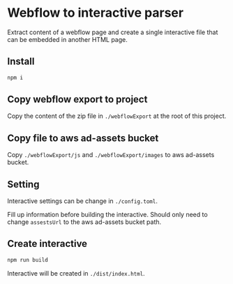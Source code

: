 
# Webflow to interactive parser

Extract content of a webflow page and create a single interactive file that can be embedded in another HTML page.

## Install

```bash
npm i
```

## Copy webflow export to project

Copy the content of the zip file in `./webflowExport` at the root of this project.

## Copy file to aws ad-assets bucket

Copy `./webflowExport/js` and `./webflowExport/images` to aws ad-assets bucket.

## Setting

Interactive settings can be change in `./config.toml`.

Fill up information before building the interactive. Should only need to change `assestsUrl` to the aws ad-assets bucket path.

## Create interactive

```bash
npm run build
```

Interactive will be created in `./dist/index.html`.
